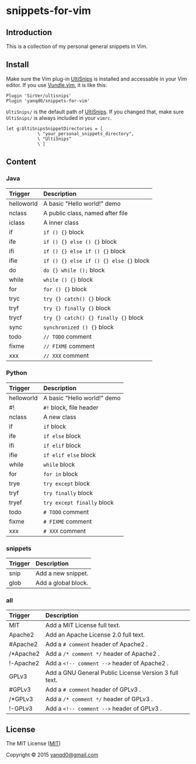 # snippets-for-vim

## Introduction

This is a collection of my personal general snippets in Vim.

## Install

Make sure the Vim plug-in [UltiSnips][1] is installed and accessable in your Vim editor. If you use [Vundle.vim][2], it is like this:

```VimL
Plugin 'SirVer/ultisnips'
Plugin 'yanqd0/snippets-for-vim'
```

`UltiSnips/` is the default path of [UltiSnips][1]. If you changed that, make sure `UltiSnips/` is always included in your `vimrc`.

```VimL
let g:UltiSnipsSnippetDirectories = [
            \ "your_personal_snippets_directory",
            \ "UltiSnips"
            \ ]
```

## Content

### Java

| Trigger    | Description                            |
| :------    | :----------                            |
| helloworld | A basic "Hello world!" demo            |
| nclass     | A public class, named after file       |
| iclass     | A inner class                          |
| if         | `if () {}` block                       |
| ife        | `if () {} else () {}` block            |
| ifi        | `if () {} else if () {}` block         |
| ifie       | `if () {} else if () {} else {}` block |
| do         | `do {} while ();` block                |
| while      | `while () {}` block                    |
| for        | `for () {}` block                      |
| tryc       | `try {} catch() {}` block              |
| tryf       | `try {} finally {}` block              |
| trycf      | `try {} catch() {} finally {}` block   |
| sync       | `synchronized () {}` block             |
| todo       | `// TODO` comment                      |
| fixme      | `// FIXME` comment                     |
| xxx        | `// XXX` comment                       |

### Python

| Trigger    | Description                 |
| :------    | :----------                 |
| helloworld | A basic "Hello world!" demo |
| #!         | `#!` block, file header     |
| nclass     | A new class                 |
| if         | `if` block                  |
| ife        | `if else` block             |
| ifi        | `if elif` block             |
| ifie       | `if elif else` block        |
| while      | `while` block               |
| for        | `for in` block              |
| trye       | `try except` block          |
| tryf       | `try finally` block         |
| tryef      | `try except finally` block  |
| todo       | `# TODO` comment            |
| fixme      | `# FIXME` comment           |
| xxx        | `# XXX` comment             |

### snippets

| Trigger | Description         |
| :------ | :----------         |
| snip    | Add a new snippet.  |
| glob    | Add a global block. |

### all

| Trigger   | Description                                           |
| :------   | :----------                                           |
| MIT       | Add a MIT License full text.                          |
| Apache2   | Add an Apache License 2.0 full text.                  |
| #Apache2  | Add a `# comment` header of Apache2 .                 |
| /*Apache2 | Add a `/* comment */` header of Apache2 .             |
| !-Apache2 | Add a `<!-- comment -->` header of Apache2 .          |
| GPLv3     | Add a GNU General Public License Version 3 full text. |
| #GPLv3    | Add a `# comment` header of GPLv3 .                   |
| /*GPLv3   | Add a `/* comment */` header of GPLv3 .               |
| !-GPLv3   | Add a `<!-- comment -->` header of GPLv3 .            |

## License

The MIT License ([MIT][3])

Copyright ©  2015 yanqd0@gmail.com

[1]: https://github.com/SirVer/ultisnips
[2]: https://github.com/VundleVim/Vundle.vim
[3]: http://choosealicense.com/licenses/mit/
